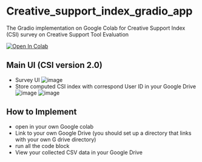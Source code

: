 # Creative_support_index_gradio_app
The Gradio implementation on Google Colab for Creative Support Index (CSI) survey on Creative Support Tool Evaluation 

[![Open In Colab](https://colab.research.google.com/)](https://colab.research.google.com/github/joseeph/Creative_support_index_gradio_app/blob/main/CSI_survey_UI_to_csv.ipynb)

## Main UI (CSI version 2.0)
- Survey UI
![image](https://github.com/joseeph/Creative_support_index_gradio_app/assets/8462494/d804eeda-ee97-4e9a-be10-49e05a3faf0c)
- Store computed CSI index with correspond User ID in your Google Drive
![image](https://github.com/joseeph/Creative_support_index_gradio_app/assets/8462494/4480016b-a6a0-4e1c-b6cf-c12d12b99c04)
![image](https://github.com/joseeph/Creative_support_index_gradio_app/assets/8462494/c41308d8-22dd-4a8e-a444-97de8ad87ea4)

## How to Implement
- open in your own Google colab
- Link to your own Google Drive (you should set up a directory that links with your own G drive directory)
- run all the code block
- View your collected CSV data in your Google Drive
